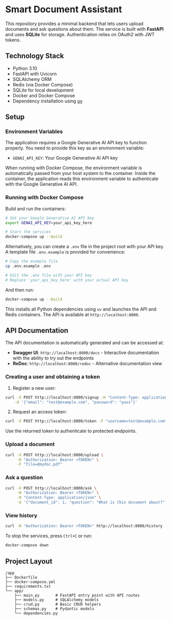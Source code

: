 # Smart Document Assistant

This repository provides a minimal backend that lets users upload documents and ask questions about them. The service is built with **FastAPI** and uses **SQLite** for storage. Authentication relies on OAuth2 with JWT tokens.

## Technology Stack

- Python 3.10
- FastAPI with Uvicorn
- SQLAlchemy ORM
- Redis (via Docker Compose)
- SQLite for local development
- Docker and Docker Compose
- Dependency installation using [uv](https://github.com/astral-sh/uv)

## Setup

### Environment Variables

The application requires a Google Generative AI API key to function properly. You need to provide this key as an environment variable:

- `GENAI_API_KEY`: Your Google Generative AI API key

When running with Docker Compose, the environment variable is automatically passed from your host system to the container. Inside the container, the application reads this environment variable to authenticate with the Google Generative AI API.

### Running with Docker Compose

Build and run the containers:

```bash
# Set your Google Generative AI API key
export GENAI_API_KEY=your_api_key_here

# Start the services
docker-compose up --build
```

Alternatively, you can create a `.env` file in the project root with your API key. A template file `.env.example` is provided for convenience:

```bash
# Copy the example file
cp .env.example .env

# Edit the .env file with your API key
# Replace 'your_api_key_here' with your actual API key
```

And then run:

```bash
docker-compose up --build
```

This installs all Python dependencies using `uv` and launches the API and Redis containers. The API is available at `http://localhost:8000`.

## API Documentation

The API documentation is automatically generated and can be accessed at:

- **Swagger UI**: `http://localhost:8000/docs` - Interactive documentation with the ability to try out the endpoints
- **ReDoc**: `http://localhost:8000/redoc` - Alternative documentation view

### Creating a user and obtaining a token

1. Register a new user:

```bash
curl -X POST http://localhost:8000/signup -H "Content-Type: application/json" \
    -d '{"email": "test@example.com", "password": "pass"}'
```

2. Request an access token:

```bash
curl -X POST http://localhost:8000/token -F "username=test@example.com" -F "password=pass"
```

Use the returned token to authenticate to protected endpoints.

### Upload a document

```bash
curl -X POST http://localhost:8000/upload \
     -H "Authorization: Bearer <TOKEN>" \
     -F "file=@mydoc.pdf"
```

### Ask a question

```bash
curl -X POST http://localhost:8000/ask \
     -H "Authorization: Bearer <TOKEN>" \
     -H "Content-Type: application/json" \
     -d '{"document_id": 1, "question": "What is this document about?"}'
```

### View history

```bash
curl -H "Authorization: Bearer <TOKEN>" http://localhost:8000/history
```

To stop the services, press `Ctrl+C` or run:

```bash
docker-compose down
```

## Project Layout

```
/app
├── Dockerfile
├── docker-compose.yml
├── requirements.txt
└── app/
    ├── main.py       # FastAPI entry point with API routes
    ├── models.py     # SQLAlchemy models
    ├── crud.py       # Basic CRUD helpers
    ├── schemas.py    # Pydantic models
    └── dependencies.py
```
